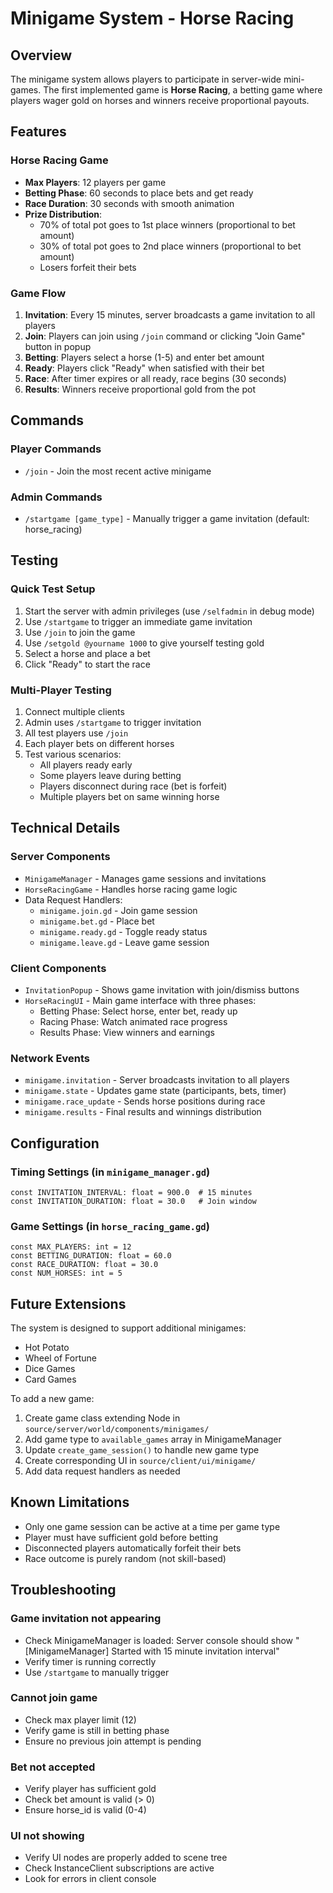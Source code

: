 # Minigame System - Horse Racing

## Overview
The minigame system allows players to participate in server-wide mini-games. The first implemented game is **Horse Racing**, a betting game where players wager gold on horses and winners receive proportional payouts.

## Features

### Horse Racing Game
- **Max Players**: 12 players per game
- **Betting Phase**: 60 seconds to place bets and get ready
- **Race Duration**: 30 seconds with smooth animation
- **Prize Distribution**: 
  - 70% of total pot goes to 1st place winners (proportional to bet amount)
  - 30% of total pot goes to 2nd place winners (proportional to bet amount)
  - Losers forfeit their bets

### Game Flow
1. **Invitation**: Every 15 minutes, server broadcasts a game invitation to all players
2. **Join**: Players can join using `/join` command or clicking "Join Game" button in popup
3. **Betting**: Players select a horse (1-5) and enter bet amount
4. **Ready**: Players click "Ready" when satisfied with their bet
5. **Race**: After timer expires or all ready, race begins (30 seconds)
6. **Results**: Winners receive proportional gold from the pot

## Commands

### Player Commands
- `/join` - Join the most recent active minigame

### Admin Commands
- `/startgame [game_type]` - Manually trigger a game invitation (default: horse_racing)

## Testing

### Quick Test Setup
1. Start the server with admin privileges (use `/selfadmin` in debug mode)
2. Use `/startgame` to trigger an immediate game invitation
3. Use `/join` to join the game
4. Use `/setgold @yourname 1000` to give yourself testing gold
5. Select a horse and place a bet
6. Click "Ready" to start the race

### Multi-Player Testing
1. Connect multiple clients
2. Admin uses `/startgame` to trigger invitation
3. All test players use `/join`
4. Each player bets on different horses
5. Test various scenarios:
   - All players ready early
   - Some players leave during betting
   - Players disconnect during race (bet is forfeit)
   - Multiple players bet on same winning horse

## Technical Details

### Server Components
- `MinigameManager` - Manages game sessions and invitations
- `HorseRacingGame` - Handles horse racing game logic
- Data Request Handlers:
  - `minigame.join.gd` - Join game session
  - `minigame.bet.gd` - Place bet
  - `minigame.ready.gd` - Toggle ready status
  - `minigame.leave.gd` - Leave game session

### Client Components
- `InvitationPopup` - Shows game invitation with join/dismiss buttons
- `HorseRacingUI` - Main game interface with three phases:
  - Betting Phase: Select horse, enter bet, ready up
  - Racing Phase: Watch animated race progress
  - Results Phase: View winners and earnings

### Network Events
- `minigame.invitation` - Server broadcasts invitation to all players
- `minigame.state` - Updates game state (participants, bets, timer)
- `minigame.race_update` - Sends horse positions during race
- `minigame.results` - Final results and winnings distribution

## Configuration

### Timing Settings (in `minigame_manager.gd`)
```gdscript
const INVITATION_INTERVAL: float = 900.0  # 15 minutes
const INVITATION_DURATION: float = 30.0   # Join window
```

### Game Settings (in `horse_racing_game.gd`)
```gdscript
const MAX_PLAYERS: int = 12
const BETTING_DURATION: float = 60.0
const RACE_DURATION: float = 30.0
const NUM_HORSES: int = 5
```

## Future Extensions

The system is designed to support additional minigames:
- Hot Potato
- Wheel of Fortune
- Dice Games
- Card Games

To add a new game:
1. Create game class extending Node in `source/server/world/components/minigames/`
2. Add game type to `available_games` array in MinigameManager
3. Update `create_game_session()` to handle new game type
4. Create corresponding UI in `source/client/ui/minigame/`
5. Add data request handlers as needed

## Known Limitations
- Only one game session can be active at a time per game type
- Player must have sufficient gold before betting
- Disconnected players automatically forfeit their bets
- Race outcome is purely random (not skill-based)

## Troubleshooting

### Game invitation not appearing
- Check MinigameManager is loaded: Server console should show "[MinigameManager] Started with 15 minute invitation interval"
- Verify timer is running correctly
- Use `/startgame` to manually trigger

### Cannot join game
- Check max player limit (12)
- Verify game is still in betting phase
- Ensure no previous join attempt is pending

### Bet not accepted
- Verify player has sufficient gold
- Check bet amount is valid (> 0)
- Ensure horse_id is valid (0-4)

### UI not showing
- Verify UI nodes are properly added to scene tree
- Check InstanceClient subscriptions are active
- Look for errors in client console

